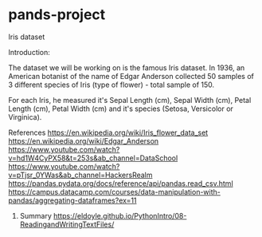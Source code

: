 # pands-project

Iris dataset 

Introduction: 

The dataset we will be working on is the famous Iris dataset. In 1936, an American botanist of the name of Edgar Anderson collected 50 samples of 3 different species of Iris (type of flower) - total sample of 150. 

For each Iris, he measured it's Sepal Length (cm), Sepal Width (cm), Petal Length (cm), Petal Width (cm) and it's species (Setosa, Versicolor or Virginica). 

References 
https://en.wikipedia.org/wiki/Iris_flower_data_set
https://en.wikipedia.org/wiki/Edgar_Anderson
https://www.youtube.com/watch?v=hd1W4CyPX58&t=253s&ab_channel=DataSchool
https://www.youtube.com/watch?v=pTjsr_0YWas&ab_channel=HackersRealm
https://pandas.pydata.org/docs/reference/api/pandas.read_csv.html
https://campus.datacamp.com/courses/data-manipulation-with-pandas/aggregating-dataframes?ex=11

1. Summary 
https://eldoyle.github.io/PythonIntro/08-ReadingandWritingTextFiles/


